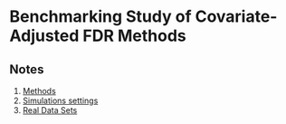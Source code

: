 # Benchmarking Study of Covariate-Adjusted FDR Methods 

## Notes
1. [Methods](notes/1_methods.md)
2. [Simulations settings](notes/2_simulations.md)
3. [Real Data Sets](notes/3_realdata.md) 

